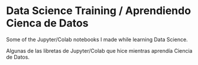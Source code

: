 # Data Science Training / Aprendiendo Cienca de Datos

Some of the Jupyter/Colab notebooks I made while learning Data Science.

Algunas de las libretas de Jupyter/Colab que hice mientras aprendía Ciencia de Datos.
